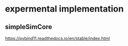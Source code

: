 # expermental implementation

## simpleSimCore

https://pybind11.readthedocs.io/en/stable/index.html

